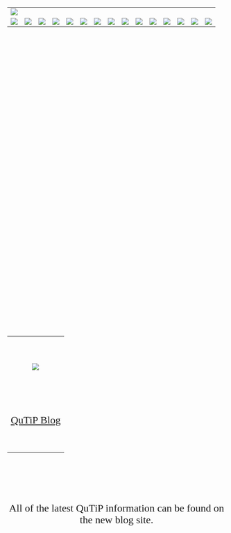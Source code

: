 <p></p><p><table cellpadding='0' border='0' align='center' cellspacing='0'><tr><td align='center'><img src='http://qutip.googlecode.com/svn/doc/figures/nav/qutip2_header.png' /></td> </tr><tr><td><a><img src='http://qutip.googlecode.com/svn/doc/figures/nav/spacer.png' /></a></td><td><a href='http://code.google.com/p/qutip'><img src='http://qutip.googlecode.com/svn/doc/figures/nav/home.png' /></a></td><td><a><img src='http://qutip.googlecode.com/svn/doc/figures/nav/spacer.png' /></a></td> <td><a href='http://code.google.com/p/qutip/wiki/Features'><img src='http://qutip.googlecode.com/svn/doc/figures/nav/features.png' /></a>
</td> <td><a><img src='http://qutip.googlecode.com/svn/doc/figures/nav/spacer.png' /></a></td> <td><a href='http://code.google.com/p/qutip/wiki/Download'><img src='http://qutip.googlecode.com/svn/doc/figures/nav/download.png' /></a></td><td><a><img src='http://qutip.googlecode.com/svn/doc/figures/nav/spacer.png' /></a></td><td><a href='http://code.google.com/p/qutip/wiki/Documentation'><img src='http://qutip.googlecode.com/svn/doc/figures/nav/documentation.png' /></a></td><td><a><img src='http://qutip.googlecode.com/svn/doc/figures/nav/spacer.png' /></a></td><td><a href='http://code.google.com/p/qutip/wiki/Support'><img src='http://qutip.googlecode.com/svn/doc/figures/nav/support.png' /></a></td><td><a><img src='http://qutip.googlecode.com/svn/doc/figures/nav/spacer.png' /></a></td><td><a><img src='http://qutip.googlecode.com/svn/doc/figures/nav/updates_red.png' /></a></td><td><a><img src='http://qutip.googlecode.com/svn/doc/figures/nav/spacer.png' /></a></td> <td><a href='http://code.google.com/p/qutip/wiki/Citing'><img src='http://qutip.googlecode.com/svn/doc/figures/nav/citing.png' /></a></td><td><a><img src='http://qutip.googlecode.com/svn/doc/figures/nav/end_spacer.png' /></a></td></tr></table></p><p>

<br>
<br>
<br>

<br>
<br>
<TABLE border="0" cellspacing="0" cellpadding="0" align="center" width=200><br>
<br>
<br>
<br>
<br>
<TR><br>
<br>
<br>
<br>
<br>
<TD align="center"><br>
<br>
<br>
<a href='http://qutip.blogspot.com'><img src='http://qutip.googlecode.com/svn/doc/figures/updates/blog.png' /></a>
<br>
<br>
</TD><br>
<br>
<br>
<br>
<br>
</TR><br>
<br>
<br>
<br>
<br>
<TR><br>
<br>
<br>
<br>
<br>
<TD align="center"><br>
<br>
<br>
<p align='center'>
<font size='5' face='Verdana'><a href='http://qutip.blogspot.com'>QuTiP Blog</a></font>
</p>
<br>
<br>
</TD><br>
<br>
<br>
<br>
<br>
</TR><br>
<br>
<br>
<br>
<br>
</TABLE><br>
<br>
<br>
<br>
<br>

<p align='center'>
<font size='5' face='Verdana'>All of the latest QuTiP information can be found on the new blog site.</font>